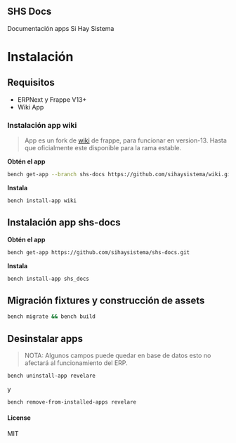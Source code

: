 ## SHS Docs

Documentación apps Si Hay Sistema

# Instalación

## Requisitos
- ERPNext y Frappe V13+
- Wiki App

### Instalación app wiki
> App es un fork de [wiki](https://github.com/frappe/wiki) de frappe, para funcionar en version-13. Hasta que oficialmente este disponible para la rama estable.

**Obtén el app**

```bash
bench get-app --branch shs-docs https://github.com/sihaysistema/wiki.git
```

**Instala**
```bash
bench install-app wiki
```

## Instalación app shs-docs
**Obtén el app**

```bash
bench get-app https://github.com/sihaysistema/shs-docs.git
```

**Instala**
```bash
bench install-app shs_docs
```

## Migración fixtures y construcción de assets
```bash
bench migrate && bench build
```

## Desinstalar apps
> NOTA: Algunos campos puede quedar en base de datos esto no afectará al funcionamiento del ERP.

```bash
bench uninstall-app revelare
```

y

```bash
bench remove-from-installed-apps revelare
```

#### License

MIT